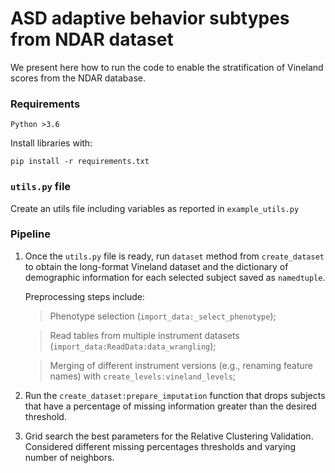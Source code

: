 # ASD adaptive behavior subtypes from NDAR dataset

We present here how to run the code to enable the stratification of Vineland scores from the NDAR database.

### Requirements
```
Python >3.6
``` 

Install libraries with:
```
pip install -r requirements.txt
```

### `utils.py` file
Create an utils file including variables as reported in `example_utils.py`

### Pipeline
1. Once the `utils.py` file is ready, run `dataset` method from `create_dataset` to obtain 
the long-format Vineland dataset and the dictionary of demographic information for each
selected subject saved as `namedtuple`.

    Preprocessing steps include:

    > Phenotype selection (`import_data:_select_phenotype`);

    > Read tables from multiple instrument 
    >datasets (`import_data:ReadData:data_wrangling`);

    > Merging of different instrument versions 
    >(e.g., renaming feature names) with `create_levels:vineland_levels`; 

2. Run the `create_dataset:prepare_imputation` function that drops subjects that have 
a percentage of missing information greater than the desired threshold.

3. Grid search the best parameters for the Relative Clustering Validation. Considered
different missing percentages thresholds and varying number of neighbors.